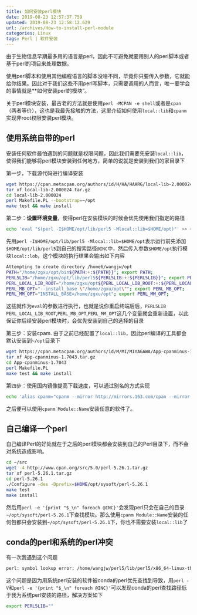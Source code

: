 ```yaml
---
title: 如何安装perl模块
date: 2019-08-23 12:57:37.759
updated: 2019-08-23 12:58:12.629
url: /archives/How-to-install-perl-module
categories: Linux
tags: Perl | 软件安装
---
```


由于生物信息早期最多用的语言是perl，因此不可避免就要用别人的perl脚本或者基于perl的项目来处理数据。

使用perl脚本和使用其他编程语言的脚本没啥不同，毕竟你只要传入参数，它就能给你结果。因此对于我们这些不用perl写脚本，只需要调用的人而言，唯一要学会的事情就是**如何安装perl的模块”。

关于perl模块安装，最古老的方法就是使用`perl -MCPAN -e shell`或者是`cpan`（两者等价），这也是我最先接触的方法，这里介绍如何使用`local::lib`和`cpanm`实现非root权限安装perl模块。

## 使用系统自带的perl

安装任何软件最怕遇到的问题就是权限问题，因此我们需要先安装`local::lib`，使得我们能够将perl模块安装到任何地方，简单的说就是安装到我们的家目录下

第一步，下载源代码进行编译安装

```bash
wget https://cpan.metacpan.org/authors/id/H/HA/HAARG/local-lib-2.000024.tar.gz
tar xf local-lib-2.000024.tar.gz
cd local-lib-2.000024
perl Makefile.PL --bootstrap=~/opt
make test && make install
```

第二步：**设置环境变量**，使得perl在安装模块的时候会优先使用我们指定的路径

```bash
echo 'eval "$(perl -I$HOME/opt/lib/perl5 -Mlocal::lib=$HOME/opt)"' >> ~/.bashrc
```

先用`perl -I$HOME/opt/lib/perl5 -Mlocal::lib=$HOME/opt`表示运行前先添加`$HOME/opt/lib/perl5`到自己的搜索路径`@INC`中，然后传入参数`$HOME/opt`执行模块`local::lob`，这个模块的执行结果会输出如下内容

```bash
Attempting to create directory /home6/wangjw/opt
PATH="/home/zgxu/opt/bin${PATH:+:${PATH}}"; export PATH;
PERL5LIB="/home/zgxu/opt/lib/perl5${PERL5LIB:+:${PERL5LIB}}"; export PERL5LIB;
PERL_LOCAL_LIB_ROOT="/home/zgxu/opt${PERL_LOCAL_LIB_ROOT:+:${PERL_LOCAL_LIB_ROOT}}"; export PERL_LOCAL_LIB_ROOT;
PERL_MB_OPT="--install_base \"/home/zgxu/opt\""; export PERL_MB_OPT;
PERL_MM_OPT="INSTALL_BASE=/home/zgxu/opt"; export PERL_MM_OPT;
```

这些就作为`eval`的参数进行执行，也就是说你重启终端后后，`PERL5LIB` `PERL_LOCAL_LIB_ROOT`,`PERL_MB_OPT`,`PERL_MM_OPT`这几个变量就会重新设置，以此保证你后续安装perl模块时，会优先安装到自己的选择的目录

第三步：安装cpam. 由于之前已经配置了`local::lib`，因此perl编译的工具都会默认安装到`~/opt`目录下

```bash
wget https://cpan.metacpan.org/authors/id/M/MI/MIYAGAWA/App-cpanminus-1.7043.tar.gz
tar xf App-cpanminus-1.7043.tar.gz
cd App-cpanminus-1.7043
perl Makefile.PL
make test && make install
```

第四步：使用国内镜像提高下载速度，可以通过别名的方式实现

```bash
echo 'alias cpanm="cpanm --mirror http://mirrors.163.com/cpan --mirror-only"' >>~/.bashrc
```

之后便可以使用`cpanm Module::Name`安装任意的软件了。

## 自己编译一个perl

自己编译Perl的好处就在于之后的perl模块都会安装到自己的Perl目录下，而不会对系统造成影响。

```bash
cd ~/src
wget -4 http://www.cpan.org/src/5.0/perl-5.26.1.tar.gz
tar xf perl-5.26.1.tar.gz
cd perl-5.26.1
./Configure -des -Dprefix=$HOME/opt/sysoft/perl-5.26.1
make test
make install
```

然后用`perl -e '{print "$_\n" foreach @INC}'`会发现perl只会在自己的目录`~/opt/sysoft/perl-5.26.1`下查找模块。那么使用`cpanm Module::Name`安装的任何包都只会安装到`~/opt/sysoft/perl-5.26.1`下，你也不需要安装`local::lib`了

## conda的perl和系统的perl冲突

有一次我遇到这个问题

```bash
perl: symbol lookup error: /home/wangjw/perl5/lib/perl5/x86_64-linux-thread-multi/auto/Cwd/Cwd.so: undefined symbol
```

这个问题是因为用系统perl安装的软件被conda的perl优先查找到导致，用`perl -V`和`perl -e '{print "$_\n" foreach @INC}'`可以发现conda的perl查找路径低于我为系统perl安装的路径，解决方案如下

```bash
export PERL5LIB=""
```

